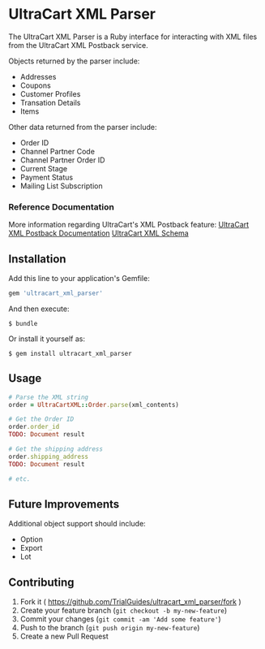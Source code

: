 # UltraCart XML Parser

The UltraCart XML Parser is a Ruby interface for interacting with XML files from the UltraCart XML Postback service. 

Objects returned by the parser include:
- Addresses
- Coupons
- Customer Profiles
- Transation Details
- Items

Other data returned from the parser include:
- Order ID
- Channel Partner Code
- Channel Partner Order ID
- Current Stage
- Payment Status
- Mailing List Subscription

### Reference Documentation

More information regarding UltraCart's XML Postback feature:
[UltraCart XML Postback Documentation](http://docs.ultracart.com/display/ucdoc/XML+Postback)
[UltraCart XML Schema](https://secure.ultracart.com/xml/ultracart.xsd)

## Installation

Add this line to your application's Gemfile:

```ruby
gem 'ultracart_xml_parser'
```

And then execute:

    $ bundle

Or install it yourself as:

    $ gem install ultracart_xml_parser

## Usage

```ruby
# Parse the XML string
order = UltraCartXML::Order.parse(xml_contents)

# Get the Order ID
order.order_id
TODO: Document result

# Get the shipping address
order.shipping_address
TODO: Document result

# etc.
```

## Future Improvements

Additional object support should include:
- Option
- Export
- Lot

## Contributing

1. Fork it ( https://github.com/TrialGuides/ultracart_xml_parser/fork )
2. Create your feature branch (`git checkout -b my-new-feature`)
3. Commit your changes (`git commit -am 'Add some feature'`)
4. Push to the branch (`git push origin my-new-feature`)
5. Create a new Pull Request
